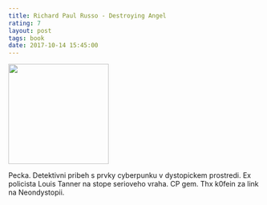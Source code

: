 ```yaml
---
title: Richard Paul Russo - Destroying Angel
rating: 7
layout: post
tags: book
date: 2017-10-14 15:45:00
---
```

<img width="200" src="https://images.gr-assets.com/books/1210562963l/37271.jpg" />
<p>
Pecka. Detektivni pribeh s prvky cyberpunku v dystopickem prostredi. Ex policista Louis Tanner na stope serioveho vraha. CP gem. Thx k0fein za link na Neondystopii.
</p>
